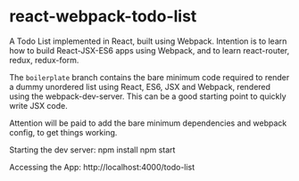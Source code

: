 # react-webpack-todo-list

A Todo List implemented in React, built using Webpack. Intention is to learn how to build React-JSX-ES6 apps using Webpack, and to learn react-router, redux, redux-form.

The `boilerplate` branch contains the bare minimum code required to render a dummy unordered list using React, ES6, JSX and Webpack, rendered using the webpack-dev-server. This can be a good starting point to quickly write JSX code.

Attention will be paid to add the bare minimum dependencies and webpack config, to get things working.

Starting the dev server:
	npm install
	npm start

Accessing the App:
	http://localhost:4000/todo-list
